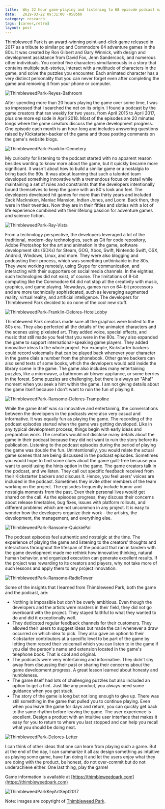 ```yaml
---
title:  Why 22 hour game-playing and listening to 68 episode podcast matters?
date:   2019-03-22 09:31:00 -050bb0
category: research 
tags: [career,retro]
layout: post
---
```


Thimbleweed Park is an award-winning point-and-click game released in 2017 as a tribute to similar pc and Commodore 64 adventure games in the 80s. It was created by Ron Gilbert and Gary Winnick, with design and development assistance from David Fox, Jenn Sandercock, and numerous other individuals. You control five characters simultaneously in a story that contains multiple sub-stories, interact with a multitude of characters in the game, and solve the puzzles you encounter. Each animated character has a very distinct personality that you can never forget even after completing the game and removing it from your phone or computer.

![ThimbleweedPark-Reyes-Bathroom](/assets/images/events/ThimbleweedPark-Reyes-Bathroom.png)

After spending more than 20 hours playing the game over some time, I was so impressed that I searched the net on its origin. I found a podcast by the game creators that ran weekly for two years, from April 2015 to April 2017, plus one more episode in April 2018. Most of the episodes are 20 minutes longs where the game creators discuss the game development progress. One episode each month is an hour-long and includes answering questions raised by Kickstarter-backer of the game and those posting comments on the game's website blogs.

![ThimbleweedPark-Franklin-Cemetery](/assets/images/events/ThimbleweedPark-Franklin-Cemetery.png)

My curiosity for listening to the podcast started with no apparent reason besides wanting to know more about the game, but it quickly became more significant. It wasn't about how to build a similar game or a nostalgia to bring back the 80s. It was about learning that such a talented team developed something innovative with a tremendous focus on detail while maintaining a set of rules and constraints that the developers intentionally bound themselves to keep the game with an 80's look and feel. The developers developed hit games for more than thirty years and included Zack Mackraken, Maniac Mansion, Indian Jones, and Loom. Back then, they were in their twenties. Now they are in their fifties and sixties with a lot of life experience combined with their lifelong passion for adventure games and science fiction.

![ThimbleweedPark-Ray-Vista](/assets/images/events/ThimbleweedPark-Ray-Vista.png)

From a technology perspective, the developers leveraged a lot of the traditional, modern-day technologies, such as Git for code repository, Adobe Photoshop for the art and animation in the game, software development kits (SDKs) for Steam, GOG, Xbox, Swift, Nintendo Swift, OSX, Android, Windows, Linux, and more. They were also blogging and podcasting their process, which was something unthinkable in the 80s. They were working remotely, using Skype for communication, and interacting with their supporters on social media channels. In the eighties, such technologies did not exist, of course. The limitations of 8-bit computing like the Commodore 64 did not stop all the creativity with music, graphics, and game playing. Nowadays, games run on 64-bit processors and are more technically sophisticated, such as leveraging augmented reality, virtual reality, and artificial intelligence. The developers for Thimbleweed Park decided to do none of the cool new stuff.

![ThimbleweedPark-Franklin-Delores-HotelLobby](/assets/images/events/ThimbleweedPark-Franklin-Delores-HotelLobby.png)

Thimbleweed Park creators made sure all the graphics were limited to the 80s era. They also perfected all the details of the animated characters and the scenes using pixelated art. They added voice, special effects, and music that still made you feel that you were in the 80s. They also expanded the game to support international-speaking game players. They added innovative ideas to the whole project. For example, Kickstarter backers could record voicemails that can be played back whenever your character in the game dials a number from the phonebook. Other game backers can also send texts of some books, which the developers would add inside the library scene in the game. The game also includes many entertaining puzzles, like a microwave, a bathroom air blower appliance, or some berries in the forest. Some puzzles are challenging, but there is always an "Aha!" moment when you seek a hint within the game. I am not giving details about the game itself because I don't want to ruin the fun of playing it.


![ThimbleweedPark-Ransome-Delores-Trampoline](/assets/images/events/ThimbleweedPark-Ransome-Delores-Trampoline.png)

While the game itself was so innovative and entertaining, the conversations between the developers in the podcasts were also very casual and informative. It was equally fun as playing the game. The recording of the podcast episodes started when the game was getting developed. Like in any typical development process, things begin with early ideas and preparation work. The creators would not disclose many details about the game in their podcast because they did not want to ruin the story before its publication. Listening to the podcast episodes during the period of playing the game was double the fun. Unintentionally, you would relate the actual game scenes that are being discussed in the podcast episodes. Sometimes you would hope to find some clues about the game guilt-free because you want to avoid using the hints option in the game. The game creators talk in the podcast, and we listen. They call out specific feedback received from their Kickstarter backers and discuss it. Hence, you feel users' voices are included in the podcast. Sometimes they invite other members of the team working on the project. The episodes frequently include humor and nostalgia moments from the past. Even their personal lives would get shared on the call. As the episodes progress, they discuss their concerns about release timetables, bug fixes, issues with platform rollouts, and different problems which are not uncommon in any project. It is easy to wonder how the developers organize their work - the artistry, the development, the management, and everything else.

![ThimbleweedPark-Ransome-QuickiePal](/assets/images/events/ThimbleweedPark-Ransome-QuickiePal.png)

The podcast episodes feel authentic and nostalgic at the time. The experience of playing the game and listening to the creators' thoughts and interactions throughout the lifespan of the podcast that ran in tandem with the game development made me rethink how innovative thinking, natural human behavior, and organized execution can generate excellent results. If the project was rewarding to its creators and players, why not take more of such lessons and apply them to any project innovation.

![ThimbleweedPark-Ransome-RadioTower](/assets/images/events/ThimbleweedPark-Ransome-RadioTower.png)

Some of the insights that I learned from Thimbleweed Park, both the game and the podcast, are:

 * Nothing is impossible but don't be overly ambitious. Even though the developers and the artists were masters in their field, they did not go overboard with the project. They stayed faithful to what they wanted to do and did it exceptionally well.
  * They dedicated regular feedback channels for their customers. They allowed their users to suggest ideas but made the call whenever a draw occurred on which idea to pick. They also gave an option to their Kickstarter contributors at a specific level to be part of the game by letting them record their voicemail which you can listen to in the game if you dial the person's name and extension located in the game's telephone book. That is cool and original.
  * The podcasts were very entertaining and informative. They didn't shy away from discussing their past or sharing their concerns about the game development progress. A great lesson learned about honesty and humbleness.
  * The game itself had lots of challenging puzzles but also included an option to get a hint. Just like any product, you always need some guidance when you get stuck.
  * The story of the game is long but not long enough to give up. There was still something in the game that pulled you to continue playing. Even when you leave the game for days and return, you can quickly get back to the same rhythm before leaving the game. The user experience is excellent. Design a product with an intuitive user interface that makes it easy for you to return to where you last stopped and can help you recall what you should be doing next.

![ThimbleweedPark-Delores-Letter](/assets/images/events/ThimbleweedPark-Delores-Letter.png)

I can think of other ideas that one can learn from playing such a game. But at the end of the day, I can summarize it all as: design something as intuitive as playing some game, have fun doing it and let the users enjoy what they are doing with the product, be honest, do not over-commit but do not underachieve either. One last thing, play the game!

Game information is available at [https://thimbleweedpark.com](https://thimbleweedpark.com)

![ThimbleweedParkKeyArtSept2017](/assets/images/events/ThimbleweedParkKeyArtSept2017.png)

Note: images are copyright of [Thimbleweed Park](https://thimbleweedpark.com/presskit).

